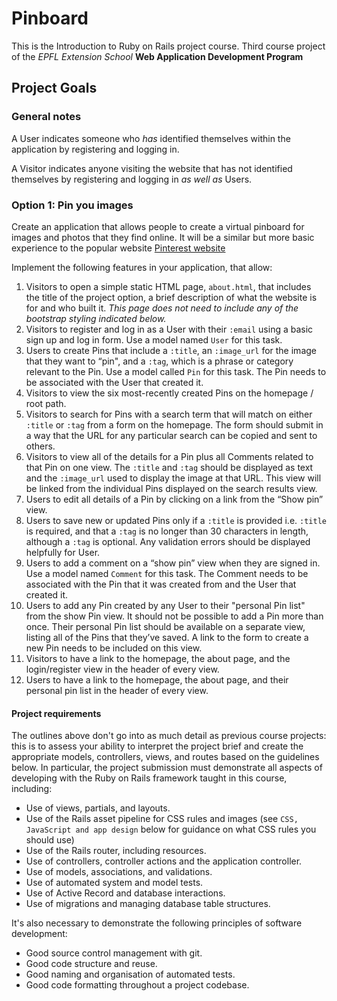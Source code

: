 # Pinboard

This is the Introduction to Ruby on Rails project course. Third course project of the *EPFL Extension School* **Web Application Development Program**

## Project Goals

### General notes

A User indicates someone who _has_ identified themselves within the application by registering and logging in.

A Visitor indicates anyone visiting the website that has not identified themselves by registering and logging in _as well as_ Users.

### Option 1: Pin you images

Create an application that allows people to create a virtual pinboard for images and photos that they find online. It will be a similar but more basic experience to the popular website [Pinterest website](https://www.pinterest.com)

Implement the following features in your application, that allow:

1. Visitors to open a simple static HTML page, `about.html`, that includes the title of the project option, a brief description of what the website is for and who built it. _This page does not need to include any of the bootstrap styling indicated below._
2. Visitors to register and log in as a User with their `:email` using a basic sign up and log in form. Use a model named `User` for this task.
3. Users to create Pins that include a `:title`, an `:image_url` for the image that they want to “pin", and a `:tag`, which is a phrase or category relevant to the Pin. Use a model called `Pin` for this task. The Pin needs to be associated with the User that created it.
4. Visitors to view the six most-recently created Pins on the homepage / root path.
5. Visitors to search for Pins with a search term that will match on either `:title` or `:tag` from a form on the homepage. The form should submit in a way that the URL for any particular search can be copied and sent to others.
6. Visitors to view all of the details for a Pin plus all Comments related to that Pin on one view. The `:title` and `:tag` should be displayed as text and the `:image_url` used to display the image at that URL. This view will be linked from the individual Pins displayed on the search results view.
7. Users to edit all details of a Pin by clicking on a link from the “Show pin” view.
8. Users to save new or updated Pins only if a `:title` is provided i.e. `:title` is required, and that a `:tag` is no longer than 30 characters in length, although a `:tag` is optional. Any validation errors should be displayed helpfully for User.
9. Users to add a comment on a “show pin” view when they are signed in. Use a model named `Comment` for this task. The Comment needs to be associated with the Pin that it was created from and the User that created it.
10. Users to add any Pin created by any User to their "personal Pin list" from the show Pin view. It should not be possible to add a Pin more than once. Their personal Pin list should be available on a separate view, listing all of the Pins that they’ve saved. A link to the form to create a new Pin needs to be included on this view.
11. Visitors to have a link to the homepage, the about page, and the login/register view in the header of every view.
12. Users to have a link to the homepage, the about page, and their personal pin list in the header of every view.

#### Project requirements

The outlines above don't go into as much detail as previous course projects: this is to assess your ability to interpret the project brief and create the appropriate models, controllers, views, and routes based on the guidelines below. In particular, the project submission must demonstrate all aspects of developing with the Ruby on Rails framework taught in this course, including:

* Use of views, partials, and layouts.
* Use of the Rails asset pipeline for CSS rules and images (see `CSS, JavaScript and app design` below for guidance on what CSS rules you should use)
* Use of the Rails router, including resources.
* Use of controllers, controller actions and the application controller.
* Use of models, associations, and validations.
* Use of automated system and model tests.
* Use of Active Record and database interactions.
* Use of migrations and managing database table structures.

It's also necessary to demonstrate the following principles of software development:

* Good source control management with git.
* Good code structure and reuse.
* Good naming and organisation of automated tests.
* Good code formatting throughout a project codebase.
